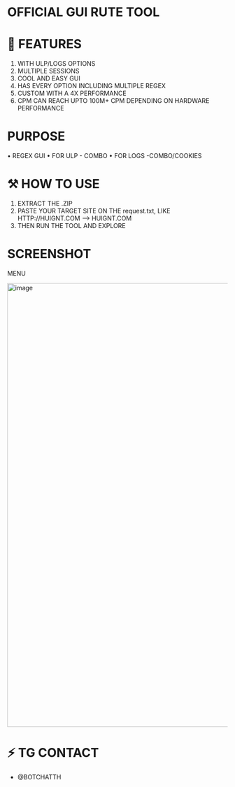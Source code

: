 # OFFICIAL GUI RUTE TOOL

# 🚀 FEATURES 
1. WITH ULP/LOGS OPTIONS
2. MULTIPLE SESSIONS
3. COOL AND EASY GUI
4. HAS EVERY OPTION INCLUDING MULTIPLE REGEX
5. CUSTOM WITH A 4X PERFORMANCE
6. CPM CAN REACH UPTO 100M+ CPM DEPENDING ON HARDWARE PERFORMANCE

# PURPOSE
• REGEX GUI
• FOR ULP - COMBO
• FOR LOGS -COMBO/COOKIES

# ⚒️ HOW TO USE
1. EXTRACT THE .ZIP
2. PASTE YOUR TARGET SITE ON THE request.txt, LIKE HTTP://HUIGNT.COM --> HUIGNT.COM
3. THEN RUN THE TOOL AND EXPLORE


# SCREENSHOT

MENU

<img width="1919" height="1015" alt="image" src="https://github.com/user-attachments/assets/1381ca6d-08a4-48ff-85f9-31e3cce1fd75" />


# ⚡ TG CONTACT
- @BOTCHATTH 

